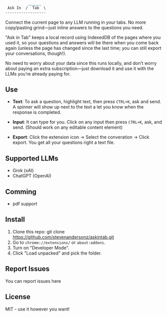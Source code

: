 ```markdown
          ______
 Ask In  /  Tab  \
------------------ 
```
Connect the current page to any LLM running in your tabs. No more copy/pasting grind—just inline answers to the questions you need.

"Ask in Tab" keeps a local record using IndexedDB of the pages where you used it, so your questions and answers will be there when you come back again (unless the page has changed since the last time; you can still export your conversations, though!).

No need to worry about your data since this runs locally, and don’t worry about paying an extra subscription—just download it and use it with the LLMs you’re already paying for.

## Use
- **Text**: To ask a question, highlight text, then press `CTRL+K`, ask and send. A spinner will show up next to the text a let you know when the response is completed.

- **Input**: It can type for you. Click on any input then press `CTRL+K`, ask, and send. (Should work on any editable content element)

- **Export**: Click the extension icon -> Select the converation -> Click export. You get all your questions right a text file.

## Supported LLMs
- Grok (xAI)
- ChatGPT (OpenAI)

## Comming
- pdf support

## Install
1. Clone this repo: git clone https://github.com/stevenandersonz/askintab.git
2. Go to `chrome://extensions/` or `about:addons`.
3. Turn on "Developer Mode".
4. Click "Load unpacked" and pick the folder.

## Report Issues
You can report issues here

## License
MIT - use it however you want!
